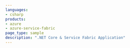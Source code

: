 ```yaml
---
languages:
- csharp
products:
- azure
- azure-service-fabric
page_type: sample
description: ".NET Core & Service Fabric Application"
---
```



